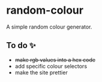 # random-colour
A simple random colour generator.

## To do :sparkles:
- ~~make rgb values into a hex code~~
- add specific colour selectors
- make the site prettier